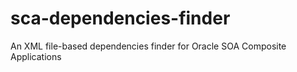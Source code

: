 # sca-dependencies-finder
An XML file-based dependencies finder for Oracle SOA Composite Applications
